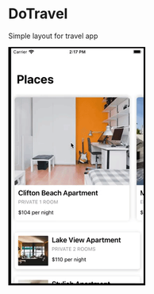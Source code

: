 # DoTravel
Simple layout for travel app

![alt text](https://raw.githubusercontent.com/afirthes/DoTravel/main/giphy.gif)
